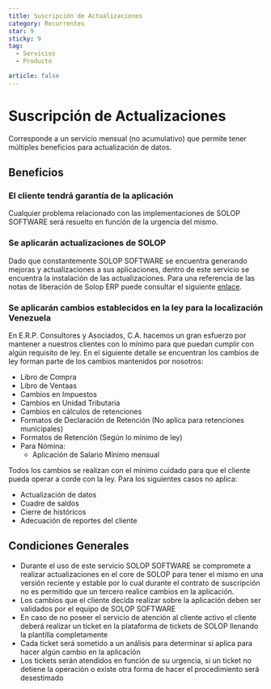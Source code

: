 ```yaml
---
title: Suscripción de Actualizaciones
category: Recurrentes
star: 9
sticky: 9
tag:
  - Servicios
  - Producto

article: false
---
```

# Suscripción de Actualizaciones

Corresponde a un servicio mensual (no acumulativo) que permite tener múltiples beneficios para actualización de datos.

## Beneficios

### El cliente tendrá garantía de la aplicación

Cualquier problema relacionado con las implementaciones de SOLOP SOFTWARE será resuelto en función de la urgencia del mismo.

### Se aplicarán actualizaciones de SOLOP

Dado que constantemente SOLOP SOFTWARE se encuentra generando mejoras y actualizaciones a sus aplicaciones, dentro de este servicio se encuentra la instalación de las actualizaciones. Para una referencia de las notas de liberación de Solop ERP puede consultar el siguiente [enlace](https://docs.erpya.com/downloads/updates/).

### Se aplicarán cambios establecidos en la ley para la localización Venezuela

En E.R.P. Consultores y Asociados, C.A. hacemos un gran esfuerzo por mantener a nuestros clientes con lo mínimo para que puedan cumplir con algún requisito de ley. En el siguiente detalle se encuentran los cambios de ley forman parte de los cambios mantenidos por nosotros:

- Libro de Compra
- Libro de Ventaas
- Cambios en Impuestos
- Cambios en Unidad Tributaria
- Cambios en cálculos de retenciones
- Formatos de Declaración de Retención (No aplica para retenciones municipales)
- Formatos de Retención (Según lo mínimo de ley)
- Para Nómina:
  - Aplicación de Salario Mínimo mensual

Todos los cambios se realizan con el mínimo cuidado para que el cliente pueda operar a corde con la ley. Para los siguientes casos no aplica:

- Actualización de datos
- Cuadre de saldos
- Cierre de históricos
- Adecuación de reportes del cliente

## Condiciones Generales

- Durante el uso de este servicio SOLOP SOFTWARE se compromete a realizar actualizaciones en el core de SOLOP para tener el mismo en una versión reciente y estable por lo cual durante el contrato de suscripción no es permitido que un tercero realice cambios en la aplicación.
- Los cambios que el cliente decida realizar sobre la aplicación deben ser validados por el equipo de SOLOP SOFTWARE
- En caso de no poseer el servicio de atención al cliente activo el cliente deberá realizar un ticket en la plataforma de tickets de SOLOP llenando la plantilla completamente
- Cada ticket será sometido a un análisis para determinar si aplica para hacer algún cambio en la aplicación
- Los tickets serán atendidos en función de su urgencia, si un ticket no detiene la operación o existe otra forma de hacer el procedimiento será desestimado

